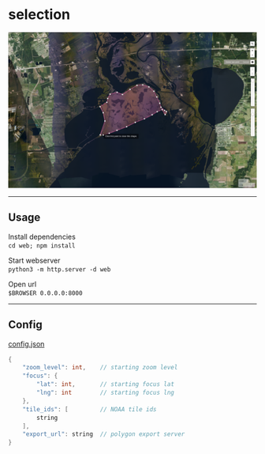 # selection

![UI](screenshot.png)

---

## **Usage**

Install dependencies  
`cd web; npm install`

Start webserver   
`python3 -m http.server -d web`

Open url  
`$BROWSER 0.0.0.0:8000`

---

## **Config**
[config.json](web/mod/config.json)
```c
{
    "zoom_level": int,    // starting zoom level
    "focus": {
        "lat": int,       // starting focus lat
        "lng": int        // starting focus lng
    }, 
    "tile_ids": [         // NOAA tile ids
        string
    ],
    "export_url": string  // polygon export server
}
```